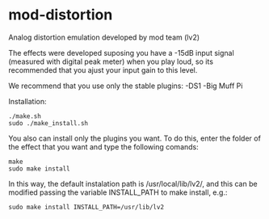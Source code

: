 mod-distortion
==============

Analog distortion emulation developed by mod team (lv2)

The effects were developed suposing you have a -15dB input signal (measured with digital peak meter)
when you play loud, so its recommended that you ajust your input gain to this level.

We recommend that you use only the stable plugins:
-DS1
-Big Muff Pi

Installation:

	./make.sh
	sudo ./make_install.sh
	
You also can install only the plugins you want.
To do this, enter the folder of the effect that you want and type the following comands:

	make
	sudo make install

In this way, the default instalation path is /usr/local/lib/lv2/, and this can be modified passing the variable INSTALL_PATH to make install, e.g.:

	sudo make install INSTALL_PATH=/usr/lib/lv2
